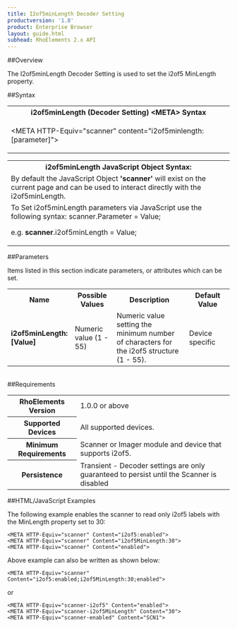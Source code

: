```yaml
---
title: I2of5minLength Decoder Setting
productversion: '1.8'
product: Enterprise Browser
layout: guide.html
subhead: RhoElements 2.x API
---
```


##Overview

The I2of5minLength Decoder Setting is used to set the i2of5 MinLength property.

##Syntax

<table class="re-table"><tr><th class="tableHeading">i2of5minLength (Decoder Setting) &lt;META&gt; Syntax
</th></tr><tr><td class="clsSyntaxCells clsOddRow"><p>&lt;META HTTP-Equiv="scanner" content="i2of5minlength:[parameter]"&gt;</p></td></tr></table>
<table class="re-table"><tr><th class="tableHeading">i2of5minLength JavaScript Object Syntax:</th></tr><tr><td class="clsSyntaxCells clsOddRow">
By default the JavaScript Object <b>'scanner'</b> will exist on the current page and can be used to interact directly with the i2of5minLength.
</td></tr><tr><td class="clsSyntaxCells clsEvenRow">
To Set i2of5minLength parameters via JavaScript use the following syntax: scanner.Parameter = Value;
<P />e.g. <b>scanner</b>.i2of5minLength = Value;
</td></tr></table>

##Parameters


Items listed in this section indicate parameters, or attributes which can be set.
<table class="re-table"><col width="20%" /><col width="20%" /><col width="38%" /><col width="22%" /><tr><th class="tableHeading">Name</th><th class="tableHeading">Possible Values</th><th class="tableHeading">Description</th><th class="tableHeading">Default Value</th></tr><tr><td class="clsSyntaxCells clsOddRow"><b>i2of5minLength:[Value]
</b></td><td class="clsSyntaxCells clsOddRow">Numeric value (1 - 55)</td><td class="clsSyntaxCells clsOddRow">Numeric value setting the minimum number of characters for the i2of5 structure (1 - 55).</td><td class="clsSyntaxCells clsOddRow">Device specific</td></tr></table>
<table class="re-table"><col width="78%" /><col width="8%" /><col width="1%" /><col width="5%" /><col width="1%" /><col width="5%" /><col width="2%" /></table>





##Requirements

<table class="re-table"><tr><th class="tableHeading">RhoElements Version</th><td class="clsSyntaxCell clsEvenRow">1.0.0 or above
</td></tr><tr><th class="tableHeading">Supported Devices</th><td class="clsSyntaxCell clsOddRow">All supported devices.</td></tr><tr><th class="tableHeading">Minimum Requirements</th><td class="clsSyntaxCell clsOddRow">Scanner or Imager module and device that supports i2of5.</td></tr><tr><th class="tableHeading">Persistence</th><td class="clsSyntaxCell clsEvenRow">Transient - Decoder settings are only guaranteed to persist until the Scanner is disabled</td></tr></table>


##HTML/JavaScript Examples

The following example enables the scanner to read only i2of5 labels with the MinLength property set to 30:

	<META HTTP-Equiv="scanner" Content="i2of5:enabled">
	<META HTTP-Equiv="scanner" Content="i2of5MinLength:30">
	<META HTTP-Equiv="scanner" Content="enabled">
	
Above example can also be written as shown below:

	<META HTTP-Equiv="scanner" Content="i2of5:enabled;i2of5MinLength:30;enabled">
	
or

	<META HTTP-Equiv="scanner-i2of5" Content="enabled">
	<META HTTP-Equiv="scanner-i2of5MinLength" Content="30">
	<META HTTP-Equiv="scanner-enabled" Content="SCN1">
	





